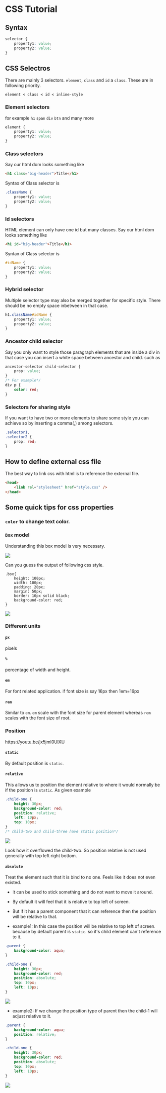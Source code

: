 # CSS Tutorial

## Syntax

```css
selector {
    property1: value;
    property2: value;
}
```

## CSS Selectros

There are mainly 3 selectors. `element`, `class` and `id` a `class`. These are in following priority.

```
element < class < id < inline-style
```

### Element selectors

for example `h1` `span` `div` `btn` and many more

```css
element {
    property1: value;
    property2: value;
}
```

### Class selectors

Say our html dom looks something like

```html
<h1 class="big-header">Title</h1>
```

Syntax of Class selector is

```css
.className {
    property1: value;
    property2: value;
}
```

### Id selectors

HTML element can only have one id but many classes. Say our html dom looks something like

```html
<h1 id="big-header">Title</h1>
```

Syntax of Class selector is

```css
#idName {
    property1: value;
    property2: value;
}
```

### Hybrid selector

Multiple selector type may also be merged together for specific style. There should be no empty space inbetween in that case.

```css
h1.className#idName {
    property1: value;
    property2: value;
}
```

### Ancestor child selector

Say you only want to style those paragraph elements that are inside a div in that case you can insert a white space between ancestor and child. such as

```css
ancestor-selector child-selector {
    prop: value;
}
/* For example*/
div p {
    color: red;
}
```

### Selectors for sharing style

If you want to have two or more elements to share some style you can achieve so by inserting a comma(,) among selectors.

```css
.selector1,
.selector2 {
    prop: red;
}
```

## How to define external css file

The best way to link css with html is to reference the external file.

```html
<head>
    <link rel="stylesheet" href="style.css" />
</head>
```

## Some quick tips for css properties

### `color` to change text color.

### `Box` model

Understanding this box model is very necessary.

![](__ref/box-model.png)

Can you guess the output of following css style.

```
.box{
    height: 100px;
    width: 100px;
    padding: 20px;
    margin: 50px;
    border: 10px solid black;
    background-color: red;
}
```

![](__ref/box-model-output.png)

### Different units

#### `px`

pixels

#### `%`

percentage of width and height.

#### `em`

For font related application. if font size is say 16px then 1em=16px

#### `rem`

Similar to `em`. `em` scale with the font size for parent element whereas `rem` scales with the font size of root.

### Position

https://youtu.be/jx5jmI0UlXU

#### `static`

By default position is `static`.

#### `relative`

This allows us to position the element relative to where it would normally be if the position is `static`. As given example

```css
.child-one {
    height: 30px;
    background-color: red;
    position: relative;
    left: 10px;
    top: 10px;
}
/* child-two and child-three have static position*/
```

![](__ref/pos-relative.png)

Look how it overflowed the child-two.  So position relative is not used generally with top left right bottom.

#### `absolute`

Treat the element such that it is bind to no one. Feels like it does not even existed. 
* It can be used to stick something and do not want to move it around.
* By default it will feel that it is relative to top left of screen.
* But if it has a parent component that it can reference then the position will be relative to that. 

* example1: In this case the position will be relative to top left of screen. because by default parent is `static`. so it's child element can't reference to it.
```css
.parent {
    background-color: aqua;
}

.child-one {
    height: 30px;
    background-color: red;
    position: absolute;
    top: 10px;
    left: 10px;
}
```
![](__ref/pos-abs-1.png)


* example2: If we change the position type of parent then the child-1 will adjust relative to it.

```css
.parent {
    background-color: aqua;
    position: relative;
}

.child-one {
    height: 30px;
    background-color: red;
    position: absolute;
    top: 10px;
    left: 10px;
}
```
![](__ref/pos-abs-2.png)


